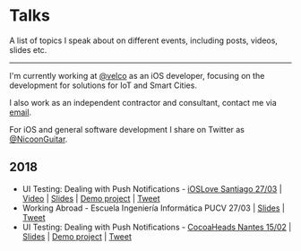 # Talks
A list of topics I speak about on different events, including posts, videos, slides etc.

---

I'm currently working at [@velco](https://twitter.com/velcoBike) as an iOS developer, focusing on the development for solutions for IoT and Smart Cities.

I also work as an independent contractor and consultant, contact me via [email](mailto:nigarcia88@gmail.com).

For iOS and general software development I share on Twitter as [@NicoonGuitar](https://twitter.com/NicoonGuitar).


## 2018

* UI Testing: Dealing with Push Notifications - [iOSLove Santiago 27/03](https://www.meetup.com/iOSLove/events/248934917/) | [Video](https://www.youtube.com/watch?v=B3APP0jslK8) | [Slides](https://speakerdeck.com/nicoonguitar/ui-testing-dealing-with-push-notifications) | [Demo project](https://github.com/nigarcia88/TestingPushNotifications) | [Tweet](https://twitter.com/NicoonGuitar/status/979012757751238656)
* Working Abroad - Escuela Ingeniería Informática PUCV 27/03 | [Slides](https://speakerdeck.com/nicoonguitar/working-abroad) | [Tweet](https://twitter.com/R1melDidier/status/978637013808279552)
* UI Testing: Dealing with Push Notifications - [CocoaHeads Nantes 15/02](https://www.meetup.com/CocoaHeads-Nantes/events/247306003/) | [Slides](https://speakerdeck.com/nicoonguitar/ui-testing-dealing-with-push-notifications) | [Demo project](https://github.com/nigarcia88/TestingPushNotifications) | [Tweet](https://twitter.com/cocoanantes/status/964207349765427200)
